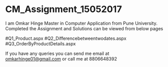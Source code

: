 # CM_Assignment_15052017

I am Omkar Hinge Master in Computer Application from Pune University.
Completed the Assignment and Solutions can be viewed from below pages

#Q1_Product.aspx
#Q2_Differencebetweentwodates.aspx
#Q3_OrderByProductDetails.aspx

If you have any queries you can send me email at omkarhinge01@gmail.com or call me at 8806648392
